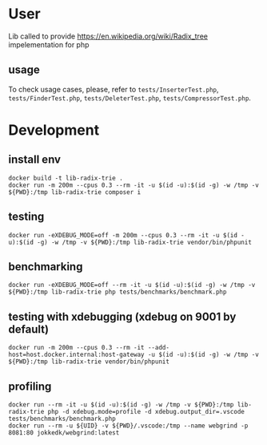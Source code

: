 # User
Lib called to provide https://en.wikipedia.org/wiki/Radix_tree impelementation for php

## usage
To check usage cases, please, refer to `tests/InserterTest.php`, `tests/FinderTest.php`, `tests/DeleterTest.php`, `tests/CompressorTest.php`.

# Development
## install env
```
docker build -t lib-radix-trie .
docker run -m 200m --cpus 0.3 --rm -it -u $(id -u):$(id -g) -w /tmp -v ${PWD}:/tmp lib-radix-trie composer i
```
## testing
```
docker run -eXDEBUG_MODE=off -m 200m --cpus 0.3 --rm -it -u $(id -u):$(id -g) -w /tmp -v ${PWD}:/tmp lib-radix-trie vendor/bin/phpunit
```

## benchmarking
```
docker run -eXDEBUG_MODE=off --rm -it -u $(id -u):$(id -g) -w /tmp -v ${PWD}:/tmp lib-radix-trie php tests/benchmarks/benchmark.php
```

## testing with xdebugging (xdebug on 9001 by default)
```
docker run -m 200m --cpus 0.3 --rm -it --add-host=host.docker.internal:host-gateway -u $(id -u):$(id -g) -w /tmp -v ${PWD}:/tmp lib-radix-trie vendor/bin/phpunit
```

## profiling
```
docker run --rm -it -u $(id -u):$(id -g) -w /tmp -v ${PWD}:/tmp lib-radix-trie php -d xdebug.mode=profile -d xdebug.output_dir=.vscode tests/benchmarks/benchmark.php
docker run --rm -u ${UID} -v ${PWD}/.vscode:/tmp --name webgrind -p 8081:80 jokkedk/webgrind:latest
```

